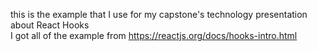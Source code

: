 this is the example that I use for my capstone's technology presentation about React Hooks </br>
I got all of the example from https://reactjs.org/docs/hooks-intro.html
